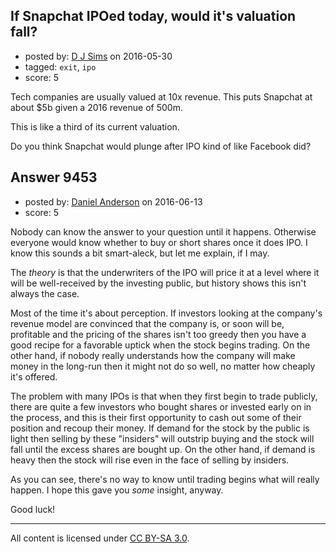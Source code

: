 ## If Snapchat IPOed today, would it's valuation fall?

- posted by: [D J Sims](https://stackexchange.com/users/7242000/d-j-sims) on 2016-05-30
- tagged: `exit`, `ipo`
- score: 5

Tech companies are usually valued at 10x revenue. This puts Snapchat at about $5b given a 2016 revenue of 500m.

This is like a third of its current valuation.

Do you think Snapchat would plunge after IPO kind of like Facebook did?


## Answer 9453

- posted by: [Daniel Anderson](https://stackexchange.com/users/8398759/daniel-anderson) on 2016-06-13
- score: 5

Nobody can know the answer to your question until it happens.  Otherwise everyone would know whether to buy or short shares once it does IPO.  I know this sounds a bit smart-aleck, but let me explain, if I may.

The *theory* is that the underwriters of the IPO will price it at a level where it will be well-received by the investing public, but history shows this isn't always the case.

Most of the time it's about perception.  If investors looking at the company's revenue model are convinced that the company is, or soon will be, profitable and the pricing of the shares isn't too greedy then you have a good recipe for a favorable uptick when the stock begins trading.  On the other hand, if nobody really understands how the company will make money in the long-run then it might not do so well, no matter how cheaply it's offered.

The problem with many IPOs is that when they first begin to trade publicly, there are quite a few investors who bought shares or invested early on in the process, and this is their first opportunity to cash out some of their position and recoup their money.  If demand for the stock by the public is light then selling by these "insiders" will outstrip buying and the stock will fall until the excess shares are bought up.  On the other hand, if demand is heavy then the stock will rise even in the face of selling by insiders.

As you can see, there's no way to know until trading begins what will really happen.  I hope this gave you *some* insight, anyway.

Good luck!



---

All content is licensed under [CC BY-SA 3.0](https://creativecommons.org/licenses/by-sa/3.0/).
